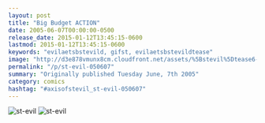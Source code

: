 ```yaml
---
layout: post
title: "Big Budget ACTION"
date: 2005-06-07T00:00:00-0500
release_date: 2015-01-12T13:45:15-0600
lastmod: 2015-01-12T13:45:15-0600
keywords: "evilaetsbstevild, gifst, evilaetsbstevildtease"
image: "http://d3e878vmunx8cm.cloudfront.net/assets/%5Bstevil%5Dtease6-6-05.gif"
permalink: "/p/st-evil-050607"
summary: "Originally published Tuesday June, 7th 2005"
category: comics
hashtag: "#axisofstevil_st-evil-050607"
---
```


![st-evil](http://d3e878vmunx8cm.cloudfront.net/assets/%5Bstevil%5Dtease6-6-05.gif)
![st-evil](http://d3e878vmunx8cm.cloudfront.net/assets/%5Bstevil%5D6-6-05.gif)

